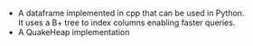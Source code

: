 <ul>
<li> A dataframe implemented in cpp that can be used in Python.<br/>
It uses a B+ tree to index columns enabling faster queries.<br/></li>
<li> A QuakeHeap implementation </li>
</ul>

